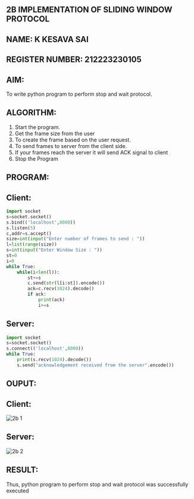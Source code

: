 ## 2B IMPLEMENTATION OF SLIDING WINDOW PROTOCOL
## NAME: K KESAVA SAI
## REGISTER NUMBER: 212223230105
## AIM:
To write python program to perform stop and wait protocol.

## ALGORITHM:
1. Start the program.
2. Get the frame size from the user
3. To create the frame based on the user request.
4. To send frames to server from the client side.
5. If your frames reach the server it will send ACK signal to client
6. Stop the Program
## PROGRAM:
## Client:
```py
import socket
s=socket.socket()
s.bind(('localhost',8000))
s.listen(5)
c,addr=s.accept()
size=int(input("Enter number of frames to send : "))
l=list(range(size))
s=int(input("Enter Window Size : "))
st=0
i=0
while True:
    while(i<len(l)):
        st+=s
        c.send(str(l[i:st]).encode())
        ack=c.recv(1024).decode()
        if ack:
            print(ack)
            i+=s

```
## Server:
```py
import socket
s=socket.socket()
s.connect(('localhost',8000))
while True:
    print(s.recv(1024).decode())
    s.send("acknowledgement received from the server".encode())
```
## OUPUT:
## Client:
![2b 1](https://github.com/user-attachments/assets/cef41ecf-5bf1-4d81-87a2-a5fc2ce39d0c)

## Server:
![2b 2](https://github.com/user-attachments/assets/e4536ea2-0df8-4fc6-94d4-83d4f166b7d2)

## RESULT:
Thus, python program to perform stop and wait protocol was successfully executed
